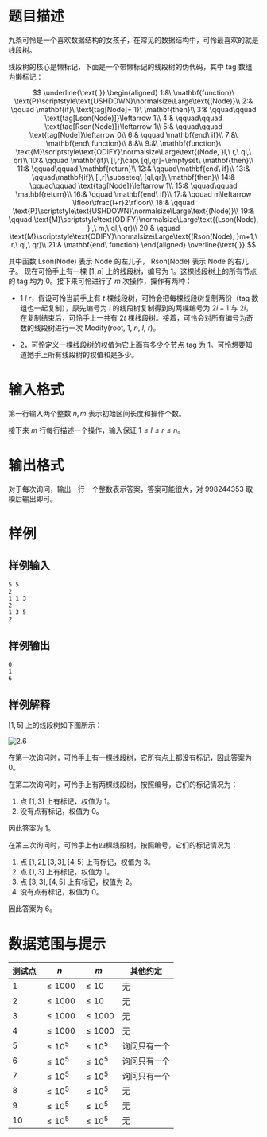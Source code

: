 
# 题目描述

九条可怜是一个喜欢数据结构的女孩子，在常见的数据结构中，可怜最喜欢的就是线段树。

线段树的核心是懒标记，下面是一个带懒标记的线段树的伪代码，其中 tag 数组为懒标记：


$$
\underline{\text{                               }}
\begin{aligned}
1:&\ \mathbf{function}\ \text{P}\scriptstyle\text{USHDOWN}\normalsize\Large\text{(Node)}\\
2:& \qquad \mathbf{if}\ \text{tag[Node]= 1}\ \mathbf{then}\\
3:& \qquad\qquad \text{tag[Lson(Node)]}\leftarrow 1\\
4:& \qquad\qquad \text{tag[Rson(Node)]}\leftarrow 1\\
5:& \qquad\qquad \text{tag[Node]}\leftarrow 0\\
6:& \qquad \mathbf{end\ if}\\
7:&\ \mathbf{end\ function}\\
8:&\\
9:&\ \mathbf{function}\ \text{M}\scriptstyle\text{ODIFY}\normalsize\Large\text{(Node, }l,\ r,\ ql,\ qr)\\
10:& \qquad \mathbf{if}\ [l,r]\cap\ [ql,qr]=\emptyset\ \mathbf{then}\\
11:& \qquad\qquad \mathbf{return}\\
12:& \qquad\mathbf{end\ if}\\
13:& \qquad\mathbf{if}\ [l,r]\subseteq\ [ql,qr]\ \mathbf{then}\\
14:& \qquad\qquad \text{tag[Node]}\leftarrow 1\\
15:& \qquad\qquad \mathbf{return}\\
16:& \qquad \mathbf{end\ if}\\
17:& \qquad m\leftarrow \lfloor\tfrac{l+r}2\rfloor\\
18:& \qquad \text{P}\scriptstyle\text{USHDOWN}\normalsize\Large\text{(Node)}\\
19:& \qquad \text{M}\scriptstyle\text{ODIFY}\normalsize\Large\text{(Lson(Node), }l,\ m,\ ql,\ qr)\\
20:& \qquad \text{M}\scriptstyle\text{ODIFY}\normalsize\Large\text{(Rson(Node), }m+1,\ r,\ ql,\ qr)\\
21:& \mathbf{end\ function}
\end{aligned}
\overline{\text{                               }}
$$

其中函数 $\text{Lson(Node)}$ 表示 $\text{Node}$ 的左儿子， $\text{Rson(Node)}$ 表示 $\text{Node}$ 的右儿子。
现在可怜手上有一棵 $[1,n]$ 上的线段树，编号为 $1$。这棵线段树上的所有节点的 tag 均为 $0$。接下来可怜进行了 $m$ 次操作，操作有两种：

- $1\ l\ r$，假设可怜当前手上有 $t$ 棵线段树，可怜会把每棵线段树复制两份（tag 数组也一起复制），原先编号为 $i$ 的线段树复制得到的两棵编号为 $2i-1$ 与 $2i$，在复制结束后，可怜手上一共有 $2t$ 棵线段树。接着，可怜会对所有编号为奇数的线段树进行一次 $\text{Modify(root},\ 1,\ n,\ l,\ r)$。

- $2$，可怜定义一棵线段树的权值为它上面有多少个节点 tag 为 $1$。可怜想要知道她手上所有线段树的权值和是多少。 

# 输入格式

第一行输入两个整数 $n,m$ 表示初始区间长度和操作个数。

接下来 $m$ 行每行描述一个操作，输入保证 $1\le l\le r\le n$。

# 输出格式

对于每次询问，输出一行一个整数表示答案，答案可能很大，对 $998244353$ 取模后输出即可。

# 样例

## 样例输入

```plain
5 5
2
1 1 3
2
1 3 5
2
```

## 样例输出
```plain
0
1
6
```

## 样例解释

$[1,5]$ 上的线段树如下图所示：

![2.6](/source/guoj/1025/img/aHR0cDovL3d3dy53anl5eS50b3Avd3AtY29udGVudC91cGxvYWRzLzIwMTkvMDQvMi42LnBuZw==.png)

在第一次询问时，可怜手上有一棵线段树，它所有点上都没有标记，因此答案为 $0$。

在第二次询问时，可怜手上有两棵线段树，按照编号，它们的标记情况为：

1. 点 $[1,3]$ 上有标记，权值为 $1$。
2. 没有点有标记，权值为 $0$。

因此答案为 $1$。

在第三次询问时，可怜手上有四棵线段树，按照编号，它们的标记情况为：

1. 点 $[1,2],[3,3],[4,5]$ 上有标记，权值为 $3$。
2. 点 $[1,3]$ 上有标记，权值为 $1$。
3. 点 $[3,3],[4,5]$ 上有标记，权值为 $2$。
4. 没有点有标记，权值为 $0$。

因此答案为 $6$。

# 数据范围与提示

|测试点|$n$|$m$|其他约定|
|-|-|-|-|
|$1$|$\le 1000$|$\le 10$|无|
|$2$|$\le 1000$|$\le 10$|无|
|$3$|$\le 1000$|$\le 1000$<!--qaq-->|无|
|$4$|$\le 1000$|$\le 1000$<!--qaq-->|无|
|$5$|$\le 10^5$|$\le 10^5$<!--qaq-->|询问只有一个|
|$6$|$\le 10^5$|$\le 10^5$<!--qaq-->|询问只有一个|
|$7$|$\le 10^5$|$\le 10^5$<!--qaq-->|询问只有一个|
|$8$|$\le 10^5$|$\le 10^5$<!--qaq-->|无|
|$9$|$\le 10^5$|$\le 10^5$<!--qaq-->|无|
|$10$|$\le 10^5$|$\le 10^5$<!--qaq-->|无|

